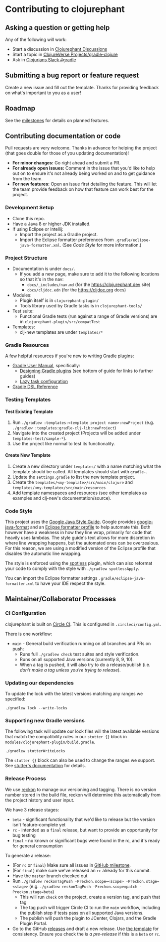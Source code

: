# Contributing to clojurephant

## Asking a question or getting help

Any of the following will work:

- Start a discussion in [Clojurephant Discussions](https://github.com/clojurephant/clojurephant/discussions)
- Start a topic in [ClojureVerse Projects/gradle-clojure](https://clojureverse.org/c/projects/gradle-clojure)
- Ask in [Clojurians Slack #gradle](http://clojurians.net/)

## Submitting a bug report or feature request

Create a new issue and fill out the template. Thanks for providing feedback on what's important to you as a user!

## Roadmap

See the [milestones](https://github.com/clojurephant/clojurephant/milestones) for details on planned features.

## Contributing documentation or code

Pull requests are very welcome. Thanks in advance for helping the project (that goes double for those of you updating documentation)!

- **For minor changes:** Go right ahead and submit a PR.
- **For already open issues:** Comment in the issue that you'd like to help out on to ensure it's not already being worked on and to get guidance from the team.
- **For new features:** Open an issue first detailing the feature. This will let the team provide feedback on how that feature can work best for the project.

### Development Setup

- Clone this repo.
- Have a Java 8 or higher JDK installed.
- If using Eclipse or Intellij:
  - Import the project as a Gradle project.
  - Import the Eclipse formatter preferences from `.gradle/eclipse-java-formatter.xml`. (See _Code Style_ for more information.)

### Project Structure

- Documentation is under `docs/`.
  - If you add a new page, make sure to add it to the following locations so that it's in the nav:
    - `docs/_includes/nav.md` (for the https://clojurephant.dev site)
    - `docs/cljdoc.edn` (for the https://cljdoc.org docs)
- Modules:
  - Plugin itself is in `clojurephant-plugin/`
  - Tools library used by Gradle tasks is in `clojurephant-tools/`
- Test suite:
  - Functional Gradle tests (run against a range of Gradle versions) are in `clojurephant-plugin/src/compatTest`
- Templates:
  - clj-new templates are under `templates/*`

### Gradle Resources

A few helpful resources if you're new to writing Gradle plugins:

- [Gradle User Manual](https://docs.gradle.org/current/userguide/userguide.html), specifically:
  - [Designing Gradle plugins](https://guides.gradle.org/designing-gradle-plugins/) (see bottom of guide for links to further guides)
  - [Lazy task configuration](https://docs.gradle.org/current/userguide/lazy_configuration.html)
- [Gradle DSL Reference](https://docs.gradle.org/current/dsl/)

### Testing Templates

#### Test Existing Template

1. Run `./gradlew :templates:<template project name>:newProject` (e.g. `./gradlew :templates:gradle-clj-lib:newProject`)
1. Navigate into the created project (Projects will be added under `templates-test/sample-*`).
1. Use the project like normal to test its functionality.

#### Create New Template

1. Create a new directory under `templates/` with a name matching what the template should be called. All templates should start with `gradle-`.
1. Update the `settings.gradle` to list the new template project.
1. Create the `templates/<my-template>/src/main/clojure` and `templates/<my-template>/src/main/resources`
1. Add template namespaces and resources (see other templates as examples and clj-new's documentation/source).

### Code Style

This project uses the [Google Java Style Guide](https://google.github.io/styleguide/javaguide.html). Google provides [google-java-format](https://github.com/google/google-java-format) and an [Eclipse formatter profile](https://github.com/google/styleguide/blob/gh-pages/eclipse-java-google-style.xml) to help automate this. Both however have a weakness in how they line wrap, primarily for code that heavily uses lambdas. The style guide's text allows for more discretion in where line wrapping happens, but the automated ones can be overzealous. For this reason, we are using a modified version of the Eclipse profile that disables the automatic line wrapping.

The style is enforced using the [spotless](https://github.com/diffplug/spotless) plugin, which can also reformat your code to comply with the style with `./gradlew spotlessApply`.

You can import the Eclipse formatter settings `.gradle/eclipse-java-formatter.xml` to have your IDE respect the style.

## Maintainer/Collaborator Processes

### CI Configuration

clojurephant is built on [Circle CI](https://circleci.com/gh/clojurephant/clojurephant). This is configured in `.circleci/config.yml`.

There is one workflow:

- `main` - General build verification running on all branches and PRs on push:
  - Runs full `./gradlew check` test suites and style verification.
  - Runs on all supported Java versions (currently 8, 9, 10).
  - When a tag is pushed, it will also try to do a release/publish (i.e. _don't make a tag unless you're trying to release_).

### Updating our dependencies

To update the lock with the latest versions matching any ranges we specified:

```
./gradlew lock --write-locks
```

### Supporting new Gradle versions

The following task will update our lock files will the latest available versions that match the compatibility rules in our `stutter {}` block in `modules/clojurephant-plugin/build.gradle`.

```
./gradlew stutterWriteLocks
```

The `stutter {}` block can also be used to change the ranges we support. See [stutter's documentation](https://github.com/ajoberstar/gradle-stutter) for details.

### Release Process

We use [reckon](https://github.com/ajoberstar/reckon) to manage our versioning and tagging. There is no version number stored in the build file, reckon will determine this automatically from the project history and user input.

We have 3 release stages:

- `beta` - significant functionality that we'd like to release but the version isn't feature-complete yet
- `rc` - intended as a `final` release, but want to provide an opportunity for bug testing
- `final` - no known or significant bugs were found in the rc, and it's ready for general consumption

To generate a release:

- (For `rc` or `final`) Make sure all issues in [GitHub milestone](https://github.com/clojurephant/clojurephant/milestones).
- (For `final`) make sure we've released an `rc` already for this commit.
- Have the `master` branch checked out
- Run `./gradlew reckonTagPush -Preckon.scope=<scope> -Preckon.stage=<stage>` (e.g. `./gradlew reckonTagPush -Preckon.scope=patch -Preckon.stage=beta`)
  - This will run `check` on the project, create a version tag, and push that tag
  - The tag push will trigger Circle CI to run the `main` workflow, including the publish step if tests pass on all supported Java versions.
  - The publish will push the plugin to JCenter, Clojars, and the Gradle Plugin Portal.
- Go to the GitHub [releases](https://github.com/clojurephant/clojurephant/releases) and draft a new release. Use [the template](https://raw.githubusercontent.com/clojurephant/clojurephant/master/.github/RELEASE_TEMPLATE.md) for consistency. Ensure you check the _is a pre-release_ if this is a `beta` or `rc`.
